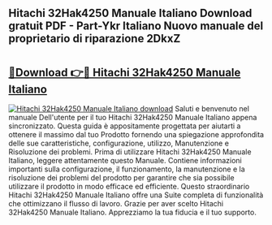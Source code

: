 ## Hitachi 32Hak4250 Manuale Italiano Download gratuit PDF - Part-Ykr Italiano Nuovo manuale del proprietario di riparazione 2DkxZ

# <h2><a href="http://dfbejjy.blite.top/?on=Hitachi+32Hak4250+Manuale+Italiano">🔗Download 👉🔴 Hitachi 32Hak4250 Manuale Italiano</a></h2>

[![Hitachi 32Hak4250 Manuale Italiano download](https://i.imgur.com/lujVjoI.png)](http://dfbejjy.blite.top/?on=Hitachi+32Hak4250+Manuale+Italiano)
Saluti e benvenuto nel manuale Dell'utente per il tuo Hitachi 32Hak4250 Manuale Italiano appena sincronizzato. Questa guida è appositamente progettata per aiutarti a ottenere il massimo dal tuo Prodotto fornendo una spiegazione approfondita delle sue caratteristiche, configurazione, utilizzo, Manutenzione e Risoluzione dei problemi. Prima di utilizzare Hitachi 32Hak4250 Manuale Italiano, leggere attentamente questo Manuale. Contiene informazioni importanti sulla configurazione, il funzionamento, la manutenzione e la risoluzione dei problemi del prodotto per garantire che sia possibile utilizzare il prodotto in modo efficace ed efficiente. Questo straordinario Hitachi 32Hak4250 Manuale Italiano offre una Suite completa di funzionalità che ottimizzano il flusso di lavoro. Grazie per aver scelto Hitachi 32Hak4250 Manuale Italiano. Apprezziamo la tua fiducia e il tuo supporto.
